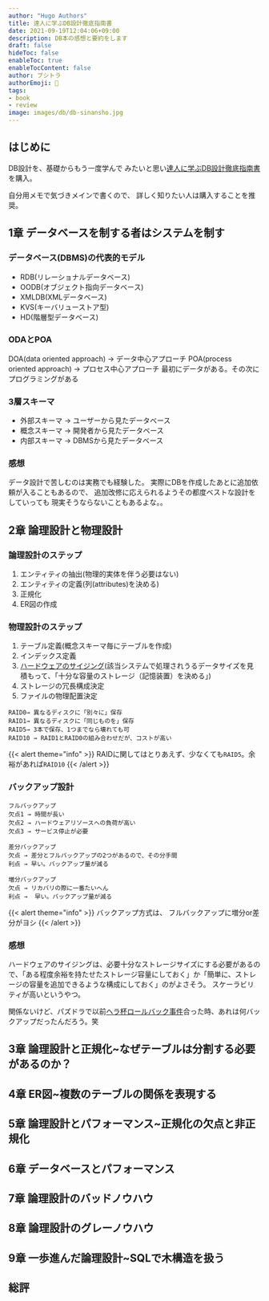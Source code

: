 ```yaml
---
author: "Hugo Authors"
title: 達人に学ぶDB設計徹底指南書
date: 2021-09-19T12:04:06+09:00
description: DB本の感想と要約をします
draft: false
hideToc: false
enableToc: true
enableTocContent: false
author: ブシトラ
authorEmoji: 🐯
tags:
- book
- review
image: images/db/db-sinansho.jpg
---
```


## はじめに

DB設計を、基礎からもう一度学んで
みたいと思い[達人に学ぶDB設計徹底指南書](https://amzn.to/2XDtXxM)を購入。

自分用メモで気づきメインで書くので、
詳しく知りたい人は購入することを推奨。

## 1章 データベースを制する者はシステムを制す
### データベース(DBMS)の代表的モデル

* RDB(リレーショナルデータベース)
* OODB(オブジェクト指向データベース)
* XMLDB(XMLデータベース)
* KVS(キーバリューストア型)
* HD(階層型データベース)
### ODAとPOA

DOA(data oriented approach) → データ中心アプローチ
POA(process oriented approach) → プロセス中心アプローチ
最初にデータがある。その次にプログラミングがある
### 3層スキーマ

* 外部スキーマ → ユーザーから見たデータベース
* 概念スキーマ → 開発者から見たデータベース
* 内部スキーマ → DBMSから見たデータベース
### 感想

データ設計で苦しむのは実務でも経験した。
実際にDBを作成したあとに追加依頼が入ることもあるので、
追加改修に応えられるようその都度ベストな設計をしていっても
現実そうならないこともあるよな。。

## 2章 論理設計と物理設計
### 論理設計のステップ

1. エンティティの抽出(物理的実体を伴う必要はない)
2. エンティティの定義(列(attributes)を決める)
3. 正規化
4. ER図の作成
### 物理設計のステップ

1. テーブル定義(概念スキーマ毎にテーブルを作成)
2. インデックス定義
3. [ハードウェアのサイジング](http://www.code-magagine.com/?p=1725)(該当システムで処理されうるデータサイズを見積もって、「十分な容量のストレージ（記憶装置）を決める」)
4. ストレージの冗長構成決定
5. ファイルの物理配置決定

```
RAID0→ 異なるディスクに「別々に」保存
RAID1→ 異なるディスクに「同じものを」保存
RAID5→ 3本で保存、1つまでなら壊れても可
RAID10 → RAID1とRAID0の組み合わせだが、コストが高い
```
{{< alert theme="info" >}}
RAIDに関してはとりあえず、少なくても`RAID5`。余裕があれば`RAID10`
{{< /alert >}}

### バックアップ設計

```
フルバックアップ
欠点1 → 時間が長い
欠点2 → ハードウェアリソースへの負荷が高い
欠点3 → サービス停止が必要

差分バックアップ
欠点 → 差分とフルバックアップの2つがあるので、その分手間
利点 → 早い。バックアップ量が減る

増分バックアップ
欠点 → リカバリの際に一番たいへん
利点 →  早い。バックアップ量が減る
```

{{< alert theme="info" >}}
バックアップ方式は、 フルバックアップに増分or差分がヨシ
{{< /alert >}}


### 感想

ハードウェアのサイジングは、必要十分なストレージサイズにする必要があるので、「ある程度余裕を持たせたストレージ容量にしておく」か「簡単に、ストレージの容量を追加できるような構成にしておく」のがよさそう。
スケーラビリティが高いというやつ。

関係ないけど、パズドラで以前[ヘラ杯ロールバック事件](https://togetter.com/li/1106638)合った時、あれは何バックアップだったんだろう。笑


## 3章 論理設計と正規化~なぜテーブルは分割する必要があるのか？
## 4章 ER図~複数のテーブルの関係を表現する
## 5章 論理設計とパフォーマンス~正規化の欠点と非正規化
## 6章 データベースとパフォーマンス
## 7章 論理設計のバッドノウハウ
## 8章 論理設計のグレーノウハウ
## 9章 一歩進んだ論理設計~SQLで木構造を扱う
## 総評
